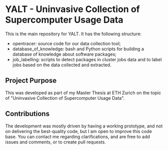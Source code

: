 # YALT - Uninvasive Collection of Supercomputer Usage Data

This is the main repository for YALT. It has the following structure:
- opentracer: source code for our data collection tool;
- database_of_knowledge: bash and Python scripts for building a database of knowledge about software packages;
- job_labelling: scripts to detect packages in cluster jobs data and to label jobs based on the data collected and extracted.

## Project Purpose

This was developed as part of my Master Thesis at ETH Zurich on the topic of "Uninvasive Collection of Supercomputer Usage Data".

## Contributions

The development was mostly driven by having a working prototype, and not on delivering the best-quality code, but I am open to improve this code base. You can contact me regarding clarifications, and are free to add issues and comments, or to create pull requests.